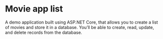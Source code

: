 # Movie app list 
A demo application built using ASP.NET Core, that allows you to create a list of movies and store it in a database. You’ll be able to create, read, update, and delete records from the database. 
